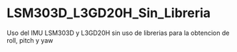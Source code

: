 # LSM303D_L3GD20H_Sin_Libreria
Uso del IMU LSM303D y L3GD20H sin uso de librerias para la obtencion de roll, pitch y yaw
